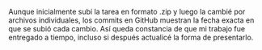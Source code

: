 Aunque inicialmente subí la tarea en formato .zip y luego la cambié por archivos individuales, los commits en GitHub muestran la fecha exacta en que se subió cada cambio. Así queda constancia de que mi trabajo fue entregado a tiempo, incluso si después actualicé la forma de presentarlo.
